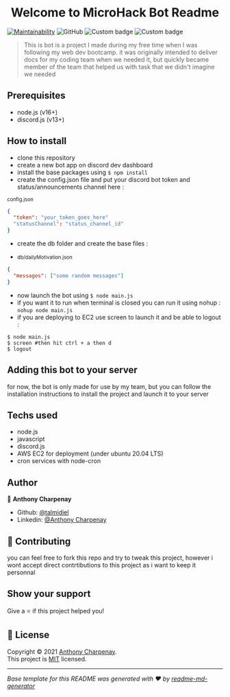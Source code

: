 <h1 align="center">Welcome to MicroHack Bot Readme</h1>
<p>
  <a href="https://github.com/talmidiel/microhack_docs_bot/blob/master/LICENSE.txt" target="_blank">
  </a>
</p>

[![Maintainability](https://api.codeclimate.com/v1/badges/761f491a8316b47be429/maintainability)](https://codeclimate.com/github/talmidiel/microhack_docs_bot/maintainability)
![GitHub](https://img.shields.io/github/license/talmidiel/microhack_docs_bot)
![Custom badge](https://img.shields.io/badge/node.js-v16.13.1-blue?style=flat&logo=node.js)
![Custom badge](https://img.shields.io/badge/discord.js-v13.5.0-blue?style=flat&logo=discord)
</br>
> This is bot is a project I made during my free time when I was following my web dev bootcamp.
> it was originally intended to deliver docs for my coding team when we needed it, but quickly became member of the team that helped us with task that we didn't imagine we needed

## Prerequisites

- node.js (v16+)
- discord.js (v13+)

## How to install

- clone this repository
- create a new bot app on discord dev dashboard
- install the base packages using `$ npm install`
- create the config.json file and put your discord bot token and status/announcements channel here :

<small>config.json</small>
```json 
{ 
  "token": "your_token_goes_here"
  "statusChannel": "status_channel_id"
}
```
- create the db folder and create the base files :

- <small>db/dailyMotivation.json</small>
```json
{
  "messages": ["some random messages"]
}
```
- now launch the bot using `$ node main.js`
- if you want it to run when terminal is closed you can run it using nohup : `nohup node main.js`
- if you are deploying to EC2 use screen to launch it and be able to logout : 
```shell
$ node main.js
$ screen #then hit ctrl + a then d
$ logout
```


## Adding this bot to your server
 for now, the bot is only made for use by my team, but you can follow the installation instructions to install the project and launch it to your server

## Techs used

- node.js
- javascript
- discord.js
- AWS EC2 for deployment (under ubuntu 20.04 LTS)
- cron services with node-cron

## Author

👤 **Anthony Charpenay**

* Github: [@talmidiel](https://github.com/talmidiel)
* Linkedin: [@Anthony Charpenay](https://www.linkedin.com/in/anthony-charpenay-a6b739210/)

## 🤝 Contributing
you can feel free to fork this repo and try to tweak this project, however i wont accept direct contrtibutions to this project as i want to keep it personnal

## Show your support

Give a ⭐️ if this project helped you!

## 📝 License

Copyright © 2021 [Anthony Charpenay](https://github.com/talmidiel).
<br />
This project is [MIT](https://github.com/talmidiel/microhack_docs_bot/blob/master/LICENSE.txt) licensed.

***
_Base template for this README was generated with ❤️ by [readme-md-generator](https://github.com/kefranabg/readme-md-generator)_
